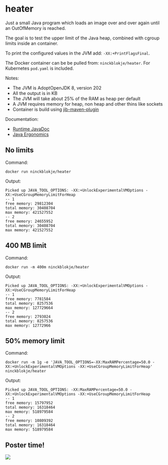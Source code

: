 # heater

Just a small Java program which loads an image over and over again until an OutOfMemory is reached.

The goal is to test the upper limit of the Java heap, combined with cgroup limits inside an container.

To print the configured values in the JVM add: `-XX:+PrintFlagsFinal`.

The Docker container can be be pulled from: `ninckblokje/heater`. For Kubernetes `pod.yaml` is included.

Notes:
- The JVM is AdoptOpenJDK 8, version 202
- All the output is in KB
- The JVM will take about 25% of the RAM as heap per default
- A JVM requires memory for heap, non heap and other thins like sockets
- Container is build using [jib-maven-plugin](https://github.com/GoogleContainerTools/jib/tree/master/jib-maven-plugin)

Documentation:
- [Runtime JavaDoc](https://docs.oracle.com/javase/8/docs/api/java/lang/Runtime.html)
- [Java Ergonomics](https://docs.oracle.com/javase/8/docs/technotes/guides/vm/gctuning/ergonomics.html)

## No limits

Command:

````
docker run ninckblokje/heater
````

Output:

````
Picked up JAVA_TOOL_OPTIONS: -XX:+UnlockExperimentalVMOptions -XX:+UseCGroupMemoryLimitForHeap
-- 1
free memory: 29812304
total memory: 30408704
max memory: 421527552
-- 2
free memory: 24655952
total memory: 30408704
max memory: 421527552
````

## 400 MB limit

Command:

````
docker run -m 400m ninckblokje/heater
````

Output:

````
Picked up JAVA_TOOL_OPTIONS: -XX:+UnlockExperimentalVMOptions -XX:+UseCGroupMemoryLimitForHeap
-- 1
free memory: 7781584
total memory: 8257536
max memory: 127729664
-- 2
free memory: 2793024
total memory: 8257536
max memory: 12772966
````

## 50% memory limit

Command:

````
docker run -m 1g -e 'JAVA_TOOL_OPTIONS=-XX:MaxRAMPercentage=50.0 -XX:+UnlockExperimentalVMOptions -XX:+UseCGroupMemoryLimitForHeap' ninckblokje/heater
````

Output:

````
Picked up JAVA_TOOL_OPTIONS: -XX:MaxRAMPercentage=50.0 -XX:+UnlockExperimentalVMOptions -XX:+UseCGroupMemoryLimitForHeap
-- 1
free memory: 15797952
total memory: 16318464
max memory: 518979584
-- 2
free memory: 10809392
total memory: 16318464
max memory: 518979584
````

## Poster time!

![](src/main/resources/poster34.jpg)